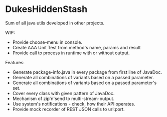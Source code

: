# DukesHiddenStash
Sum of all java utils developed in other projects.

WIP:
- Provide choose-menu in console.
- Create AAA Unit Test from method's name, params and result
- Provide call to process in runtime with or without output.

Features:
- Generate package-info.java in every package from first line of JavaDoc.
- Generate all combinations of variants based on a passed parameter.
- Generate all combinations of variants based on a passed parameter's set.
- Cover every class with given pattern of JavaDoc.
- Mechanism of zip'n'send to multi-stream-output.
- Use system's notifications - check, how their API operates.
- Provide mock recorder of REST JSON calls to url:port.